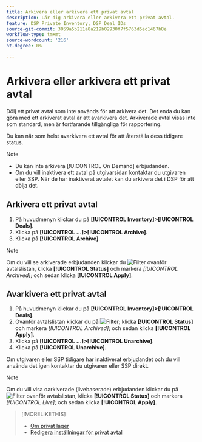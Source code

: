 ```yaml
---
title: Arkivera eller arkivera ett privat avtal
description: Lär dig arkivera eller arkivera ett privat avtal.
feature: DSP Private Inventory, DSP Deal IDs
source-git-commit: 3059a5b211a8a219b02930f7f5763d5ec1467b8e
workflow-type: tm+mt
source-wordcount: '216'
ht-degree: 0%

---
```


# Arkivera eller arkivera ett privat avtal

Dölj ett privat avtal som inte används för att arkivera det. Det enda du kan göra med ett arkiverat avtal är att avarkivera det. Arkiverade avtal visas inte som standard, men är fortfarande tillgängliga för rapportering.

Du kan när som helst avarkivera ett avtal för att återställa dess tidigare status.

>[!NOTE]
>
>* Du kan inte arkivera [!UICONTROL On Demand] erbjudanden.
>* Om du vill inaktivera ett avtal på utgivarsidan kontaktar du utgivaren eller SSP. När de har inaktiverat avtalet kan du arkivera det i DSP för att dölja det.


## Arkivera ett privat avtal

1. På huvudmenyn klickar du på **[!UICONTROL Inventory]>[!UICONTROL Deals]**.
1. Klicka på **[!UICONTROL ...]>[!UICONTROL Archive]**.
1. Klicka på **[!UICONTROL Archive]**.

>[!NOTE]
>
>Om du vill se arkiverade erbjudanden klickar du ![Filter](/help/dsp/assets/filter.png) ovanför avtalslistan, klicka **[!UICONTROL Status]** och markera *[!UICONTROL Archived]*; och sedan klicka **[!UICONTROL Apply]**.<!-- Verify the text to apply the filter(s).)-->

## Avarkivera ett privat avtal

1. På huvudmenyn klickar du på **[!UICONTROL Inventory]>[!UICONTROL Deals]**.
1. Ovanför avtalslistan klickar du på ![Filter](/help/dsp/assets/filter.png); klicka **[!UICONTROL Status]** och markera *[!UICONTROL Archived]*; och sedan klicka **[!UICONTROL Apply]**.<!-- Verify the text to apply the filter(s).)-->
1. Klicka på **[!UICONTROL ...]>[!UICONTROL Unarchive]**.
1. Klicka på **[!UICONTROL Unarchive]**.

Om utgivaren eller SSP tidigare har inaktiverat erbjudandet och du vill använda det igen kontaktar du utgivaren eller SSP direkt.

>[!NOTE]
>
>Om du vill visa oarkiverade (livebaserade) erbjudanden klickar du på ![Filter](/help/dsp/assets/filter.png) ovanför avtalslistan, klicka **[!UICONTROL Status]** och markera *[!UICONTROL Live]*; och sedan klicka **[!UICONTROL Apply]**.<!-- Verify the text to apply the filter(s).)-->

>[!MORELIKETHIS]
>
>* [Om privat lager](private-inventory-about.md)
>* [Redigera inställningar för privat avtal](/help/dsp/inventory/deal-id-edit.md)

